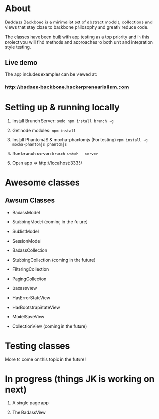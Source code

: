 About
===============================================================================

Baddass Backbone is a minimalist set of abstract models, collections and views that stay close to backbone philosophy and greatly reduce code.

The classes have been built with app testing as a top priority and in this project you will find methods and approaches to both unit and integration style testing.

## Live demo

The app includes examples can be viewed at:


### http://badass-backbone.hackerpreneurialism.com


Setting up & running locally
===============================================================================

1. Install Brunch Server: `sudo npm install brunch -g`

2. Get node modules: `npm install`

3. Install PhantomJS & mocha-phantomjs (For testing) `npm install -g mocha-phantomjs phantomjs`

4. Run brunch server: `brunch watch --server`

5. Open app => http://localhost:3333/


Awesome classes
===============================================================================

## Awsum Classes

- BadassModel
- StubbingModel         (coming in the future)
- SublistModel
- SessionModel

- BadassCollection
- StubbingCollection    (coming in the future)
- FilteringCollection
- PagingCollection

- BadassView
- HasErrorStateView
- HasBootstrapStateView
- ModelSaveView
- CollectionView        (coming in the future)


Testing classes
===============================================================================

More to come on this topic in the future!



In progress (things JK is working on next)
===============================================================================

1) A single page app

2) The BadassView
